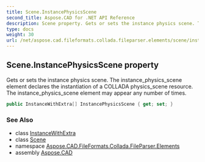 ```yaml
---
title: Scene.InstancePhysicsScene
second_title: Aspose.CAD for .NET API Reference
description: Scene property. Gets or sets the instance physics scene. The instance_physics_scene element declares the instantiation of a COLLADA physics_scene resource. The instance_physics_scene element may appear any number of times
type: docs
weight: 30
url: /net/aspose.cad.fileformats.collada.fileparser.elements/scene/instancephysicsscene/
---
```

## Scene.InstancePhysicsScene property

Gets or sets the instance physics scene. The instance_physics_scene element declares the instantiation of a COLLADA physics_scene resource. The instance_physics_scene element may appear any number of times.

```csharp
public InstanceWithExtra[] InstancePhysicsScene { get; set; }
```

### See Also

* class [InstanceWithExtra](../../instancewithextra/)
* class [Scene](../)
* namespace [Aspose.CAD.FileFormats.Collada.FileParser.Elements](../../../aspose.cad.fileformats.collada.fileparser.elements/)
* assembly [Aspose.CAD](../../../)


